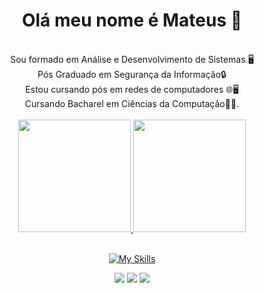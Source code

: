 
<div  align="center">
  <h1> Olá meu nome é Mateus 👋 </h1><br>
Sou formado em Análise e Desenvolvimento de Sistemas.🖥️<br>
Pós Graduado em Segurança da Informação🔒 <br>Estou cursando pós em redes de computadores 🌐🖥️<br>
  Cursando Bacharel em Ciências da Computação👨‍💻.
<br>
<br>
<div aling="center">
  <a href="https://github.com/mateusfilipeferraz">
  <img height="180em"    src="https://github-readme-stats.vercel.app/api?username=mateusfilipeferraz&show_icons=true&theme=react&include_all_commits=true&count_private=true"/>
  <img height="180em"   src="https://github-readme-stats.vercel.app/api/top-langs/?username=mateusfilipeferraz&layout=compact&langs_count=7&theme=react" />
     <br>
     <br>
</div>

![My Skills](https://skillicons.dev/icons?i=java,css,html,linux,github,git,ps,mysql&theme=dark)
  <div> 
  <a href="https://www.instagram.com/mateusfferraz/" ><img src="https://img.shields.io/badge/-Instagram-%23E4405F?style=for-the-badge&logo=instagram&logoColor=white" target="_blank"></a>
  <a href = "mailto:mateus.p.ferraz@gmail.com"><img src="https://img.shields.io/badge/-Gmail-%23333?style=for-the-badge&logo=gmail&logoColor=white" target="_blank"></a>
  <a href="https://www.linkedin.com/in/mateus-ferraz-535b45a4/" target="_blank"><img src="https://img.shields.io/badge/-LinkedIn-%230077B5?style=for-the-badge&logo=linkedin&logoColor=white" target="_blank"></a>
  
 </div>
  </div>

